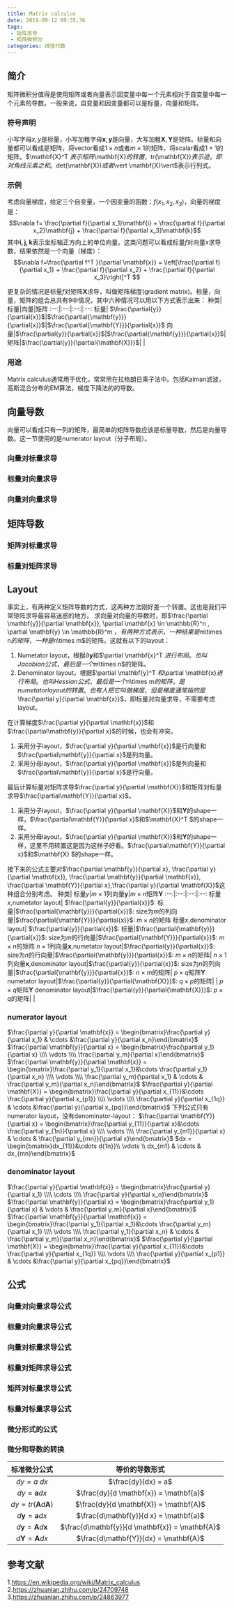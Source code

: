 ```yaml
---
title: Matrix calculus
date: 2019-09-12 09:35:36
tags:
 - 矩阵求导
 - 矩阵微积分
categories: 线性代数
---
```


## 简介
矩阵微积分值得是使用矩阵或者向量表示因变量中每一个元素相对于自变量中每一个元素的导数。一般来说，自变量和因变量都可以是标量，向量和矩阵。

### 符号声明
小写字母$x,y$是标量，小写加粗字母$\mathbf{x},\mathbf{y}$是向量，大写加粗$\mathbf{X},\mathbf{Y}$是矩阵。标量和向量都可以看成是矩阵，将vector看成$1\times n$或者$m\times 1$的矩阵，将scalar看成$1\times 1$的矩阵。$\mathbf{X}^T $表示矩阵$\mathbf{X}$的转置，$tr(\mathbf{X})$表示迹，即对角线元素之和。$det(\mathbf{X})$或者$\vert \mathbf{X}\vert$表示行列式。

### 示例
考虑向量梯度，给定三个自变量，一个因变量的函数：$f(x_1, x_2, x_3)$，向量的梯度是：
$$\nabla f= \frac{\partial f}{\partial x_1}\mathbf{i} + \frac{\partial f}{\partial x_2}\mathbf{j} + \frac{\partial f}{\partial x_3}\mathbf{k}$$
其中$\mathbf{i,j,k}$表示坐标轴正方向上的单位向量。这类问题可以看成标量$f$对向量$x$求导数，结果依然是一个向量（梯度）：
$$\nabla f=\frac{\partial f^T }{\partial \mathbf{x}} = \left[\frac{\partial f}{\partial x_1} + \frac{\partial f}{\partial x_2} + \frac{\partial f}{\partial x_3}\right]^T $$

更复杂的情况是标量$f$对矩阵$\mathbf{X}$求导，叫做矩阵梯度(gradient matrix)。标量，向量，矩阵的组合总共有$9$中情况，其中六种情况可以用以下方式表示出来：
种类| 标量|向量|矩阵
:--:|:--:|:--:|:--:
标量| $\frac{\partial{y}}{\partial{x}}$|$\frac{\partial{\mathbf{y}}}{\partial{x}}$|$\frac{\partial{\mathbf{Y}}}{\partial{x}}$
向量|$\frac{\partial{y}}{\partial{x}}$|$\frac{\partial{\mathbf{y}}}{\partial{x}}$|
矩阵|$\frac{\partial{y}}{\partial{\mathbf{X}}}$| |

### 用途
Matrix calculus通常用于优化，常常用在拉格朗日乘子法中。包括Kalman滤波，高斯混合分布的EM算法，梯度下降法的的导数。

## 向量导数
向量可以看成只有一列的矩阵，最简单的矩阵导数应该是标量导数，然后是向量导数。这一节使用的是numerator layout（分子布局）。

### 向量对标量求导
### 标量对向量求导
### 向量对向量求导

## 矩阵导数
### 矩阵对标量求导
### 标量对矩阵求导

## Layout
事实上，有两种定义矩阵导数的方式，这两种方法刚好差一个转置。这也是我们平常矩阵求导最容易迷惑的地方。
求向量对向量的导数时，即$\frac{\partial \mathbf{y}}{\partial \mathbf{x}}, \partial \mathbf{x} \in \mathbb{R}^n , \partial \mathbf{y} \in \mathbb{R}^m $，有两种方式表示，一种结果是$m\times n$的矩阵，一种是$n\times m$的矩阵。这就有以下的layout：
1. Numetator layout，根据$\partial \mathbf{y}$和$\partial \mathbf{x}^T $进行布局。也叫Jacobian 公式，最后是一个$m\times n$的矩阵。
2. Denominator layout，根据$\partial \mathbf{y}^T $和$\partial \mathbf{x}$进行布局。也叫Hessian公式，最后是一个$n\times m$的矩阵，是numetator layout的转置。也有人把它叫做梯度，但是梯度通常指的是$\frac{\partial y}{\partial \mathbf{x}}$，即标量对向量求导，不需要考虑layout。

在计算梯度$\frac{\partial y}{\partial \mathbf{x}}$和$\frac{\partial\mathbf{y}}{\partial x}$的时候，也会有冲突。
1. 采用分子layout，$\frac{\partial y}{\partial \mathbf{x}}$是行向量和$\frac{\partial\mathbf{y}}{\partial x}$是列向量。
2. 采用分母layout，$\frac{\partial y}{\partial \mathbf{x}}$是列向量和$\frac{\partial\mathbf{y}}{\partial x}$是行向量。

最后计算标量对矩阵求导$\frac{\partial y}{\partial \mathbf{X}}$和矩阵对标量求导$\frac{\partial\mathbf{Y}}{\partial x}$。
1. 采用分子layout，$\frac{\partial y}{\partial \mathbf{X}}$和$\mathbf{Y}$的shape一样，$\frac{\partial\mathbf{Y}}{\partial x}$和$\mathbf{X}^T $的shape一样。
2. 采用分母layout，$\frac{\partial y}{\partial \mathbf{X}}$和$\mathbf{Y}$的shape一样，这里不用转置这是因为这样子好看。$\frac{\partial\mathbf{Y}}{\partial x}$和$\mathbf{X} $的shape一样。

接下来的公式主要对$\frac{\partial \mathbf{y}}{\partial x}, \frac{\partial y}{\partial \mathbf{x}}, \frac{\partial \mathbf{y}}{\partial \mathbf{x}}, \frac{\partial \mathbf{Y}}{\partial x},\frac{\partial y}{\partial \mathbf{X}}$这种组合分别考虑。
种类| 标量$y$|$m\times 1$列向量$\mathbf{y}$|$m\times n$矩阵$\mathbf{Y}$
:--:|:--:|:--:|:--:
标量$x$,numetator layout| $\frac{\partial{y}}{\partial{x}}$: 标量|$\frac{\partial{\mathbf{y}}}{\partial{x}}$: size为$m$的列向量|$\frac{\partial{\mathbf{Y}}}{\partial{x}}$: $m\times n$的矩阵
标量$x$,denominator layout| $\frac{\partial{y}}{\partial{x}}$: 标量|$\frac{\partial{\mathbf{y}}}{\partial{x}}$: size为$m$的行向量|$\frac{\partial{\mathbf{Y}}}{\partial{x}}$: $m\times n$的矩阵
$n\times 1$列向量$\mathbf{x}$,numetator layout|$\frac{\partial{y}}{\partial{x}}$: size为$n$的行向量|$\frac{\partial{\mathbf{y}}}{\partial{x}}$: $m\times n$的矩阵|
$n\times 1$列向量$\mathbf{x}$,denominator layout|$\frac{\partial{y}}{\partial{x}}$: size为$n$的列向量|$\frac{\partial{\mathbf{y}}}{\partial{x}}$: $n\times m$的矩阵|
$p\times q$矩阵$\mathbf{Y}$ numetator layout|$\frac{\partial{y}}{\partial{\mathbf{X}}}$: $q\times p$的矩阵| |
$p\times q$矩阵$\mathbf{Y}$ denominator layout|$\frac{\partial{y}}{\partial{\mathbf{X}}}$: $p\times q$的矩阵| |


### numerator layout
$\frac{\partial y}{\partial \mathbf{x}} = \begin{bmatrix}\frac{\partial y}{\partial x_1} & \cdots &\frac{\partial y}{\partial x_n}\end{bmatrix}$
$\frac{\partial \mathbf{y}}{\partial x} = \begin{bmatrix}\frac{\partial y_1}{\partial x} \\\\ \vdots \\\\ \frac{\partial y_m}{\partial x}\end{bmatrix}$
$\frac{\partial \mathbf{y}}{\partial \mathbf{x}} = \begin{bmatrix}\frac{\partial y_1}{\partial x_1}&\cdots \frac{\partial y_1}{\partial x_n}  \\\\ \vdots \\\\ \frac{\partial y_m}{\partial x_1} & \cdots & \frac{\partial y_m}{\partial x_n}\end{bmatrix}$
$\frac{\partial y}{\partial \mathbf{X}} = \begin{bmatrix}\frac{\partial y}{\partial x_{11}}&\cdots \frac{\partial y}{\partial x_{p1}}  \\\\ \vdots \\\\ \frac{\partial y}{\partial x_{1q}} & \cdots &\frac{\partial y}{\partial x_{pq}}\end{bmatrix}$
下列公式只有numerator layout，没有denominator-layout：
$\frac{\partial \mathbf{Y}}{\partial x} = \begin{bmatrix}\frac{\partial y_{11}}{\partial x}&\cdots \frac{\partial y_{1n}}{\partial x}  \\\\ \vdots \\\\ \frac{\partial y_{m1}}{\partial x} & \cdots & \frac{\partial y_{mn}}{\partial x}\end{bmatrix}$
$dx = \begin{bmatrix}dx_{11}}&\cdots d{1n}}\\\\ \vdots \\\\ dx_{m1} & \cdots & dx_{mn}\end{bmatrix}$

### denominator layout
$\frac{\partial y}{\partial \mathbf{x}} = \begin{bmatrix}\frac{\partial y}{\partial x_1} \\\\ \cdots \\\\ \frac{\partial y}{\partial x_n}\end{bmatrix}$
$\frac{\partial \mathbf{y}}{\partial x} = \begin{bmatrix}\frac{\partial y_1}{\partial x} & \vdots & \frac{\partial y_m}{\partial x}\end{bmatrix}$
$\frac{\partial \mathbf{y}}{\partial \mathbf{x}} = \begin{bmatrix}\frac{\partial y_1}{\partial x_1}&\cdots \frac{\partial y_m}{\partial x_1}  \\\\ \vdots \\\\ \frac{\partial y_1}{\partial x_n} & \cdots & \frac{\partial y_m}{\partial x_n}\end{bmatrix}$
$\frac{\partial y}{\partial \mathbf{X}} = \begin{bmatrix}\frac{\partial y}{\partial x_{11}}&\cdots \frac{\partial y}{\partial x_{1q}}  \\\\ \vdots \\\\ \frac{\partial y}{\partial x_{p1}} & \cdots &\frac{\partial y}{\partial x_{pq}}\end{bmatrix}$

## 公式
### 向量对向量求导公式
### 标量对向量求导公式
### 向量对标量求导公式
### 标量对矩阵求导公式
### 矩阵对标量求导公式
### 标量对标量求导公式

### 微分形式的公式
### 微分和导数的转换
标准微分公式|等价的导数形式
:-:|:-:
$dy = a\ dx$ | $\frac{dy}{dx} = a$
$dy = \mathbf{a}dx$ | $\frac{dy}{d \mathbf{x}} = \mathbf{a}$
$dy = tr(\mathbf{A}d\mathbf{A})$ | $\frac{dy}{d \mathbf{X}} = \mathbf{A}$
$d\mathbf{y} = \mathbf{a}dx$ | $\frac{d\mathbf{y}}{d x} = \mathbf{a}$
$d\mathbf{y} = \mathbf{A}d\mathbf{x}$ | $\frac{d\mathbf{y}}{d \mathbf{x}} = \mathbf{A}$
$d\mathbf{Y} = \mathbf{A}dx$ | $\frac{d\mathbf{Y}}{dx} = \mathbf{A}$



## 参考文献
1.https://en.wikipedia.org/wiki/Matrix_calculus
2.https://zhuanlan.zhihu.com/p/24709748
3.https://zhuanlan.zhihu.com/p/24863977

